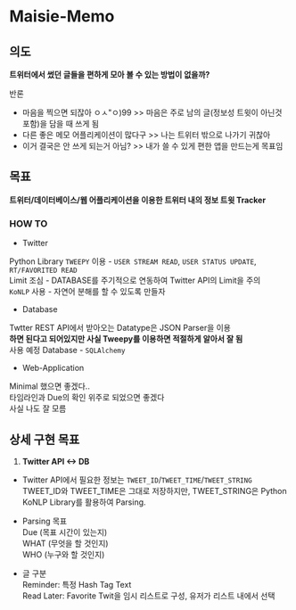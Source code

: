 # Maisie-Memo

## 의도

**트위터에서 썼던 글들을 편하게 모아 볼 수 있는 방법이 없을까?**

반론<br>
- 마음을 찍으면 되잖아 ㅇㅅ"ㅇ)99 >> 마음은 주로 남의 글(정보성 트윗이 아닌것 포함)을 담을 때 쓰게 됨
- 다른 좋은 메모 어플리케이션이 많다구 >> 나는 트위터 밖으로 나가기 귀찮아
- 이거 결국은 안 쓰게 되는거 아님? >> 내가 쓸 수 있게 편한 앱을 만드는게 목표임

## 목표
**트위터/데이터베이스/웹 어플리케이션을 이용한 트위터 내의 정보 트윗 Tracker**

### **HOW TO**
- Twitter

Python Library `TWEEPY` 이용 - `USER STREAM READ`, `USER STATUS UPDATE`, `RT/FAVORITED READ`<br>
Limit 조심 - DATABASE를 주기적으로 연동하여 Twitter API의 Limit을 주의<br>
`KoNLP` 사용 - 자연어 분해를 할 수 있도록 만들자

- Database

Twtter REST API에서 받아오는 Datatype은 JSON Parser을 이용<br>
**하면 된다고 되어있지만 사실 Tweepy를 이용하면 적절하게 알아서 잘 됨**<br>
사용 예정 Database - `SQLAlchemy`

- Web-Application

Minimal 했으면 좋겠다..<br>
타임라인과 Due의 확인 위주로 되었으면 좋겠다<br>
사실 나도 잘 모름

## 상세 구현 목표
1. **Twitter API <-> DB**
- Twitter API에서 필요한 정보는 `TWEET_ID`/`TWEET_TIME`/`TWEET_STRING`<br>
TWEET_ID와 TWEET_TIME은 그대로 저장하지만, TWEET_STRING은 Python KoNLP Library를 활용하여 Parsing.

- Parsing 목표<br>
Due (목표 시간이 있는지)<br>
WHAT (무엇을 할 것인지)<br>
WHO (누구와 할 것인지)

- 글 구분<br>
Reminder: 특정 Hash Tag Text<br>
Read Later: Favorite Twit을 임시 리스트로 구성, 유저가 리스트 내에서 선택
